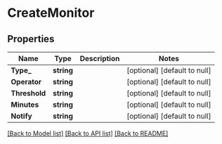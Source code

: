 # CreateMonitor

## Properties
Name | Type | Description | Notes
------------ | ------------- | ------------- | -------------
**Type_** | **string** |  | [optional] [default to null]
**Operator** | **string** |  | [optional] [default to null]
**Threshold** | **string** |  | [optional] [default to null]
**Minutes** | **string** |  | [optional] [default to null]
**Notify** | **string** |  | [optional] [default to null]

[[Back to Model list]](../README.md#documentation-for-models) [[Back to API list]](../README.md#documentation-for-api-endpoints) [[Back to README]](../README.md)

